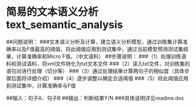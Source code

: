 # 简易的文本语义分析text_semantic_analysis
##问题说明：
###文本语义分析及计算，建立语义分析模型，通过训练集计算准确率以及F值最高的阈值，将此阈值应用到测试集中，通过当前模型预测测试集结果，计算准确率和Micro F值。（中文语料）
##步骤说明：
###（1）处理训练语料和测试语料，将xml文件转化为txt文本文件
###（2）读入txt文件，对训练集的语句对进行处理（切分等）
###（3）通过处理结果计算两句子的相似度（具体步骤后面将详细介绍）
###（4）逐步调整以确定合适阈值
###（5）将此阈值应用到测试集中，计算准确率与F值

##输入：句子A、句子B
##输出：判断结果Y/N
###具体说明详见readme.doc
